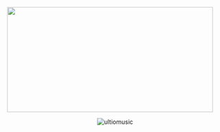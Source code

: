  <img src="https://media.giphy.com/media/bqSkJ4IwNcoZG/giphy.gif" width="480" height="246" />
<p align="center"> <img src="https://komarev.com/ghpvc/?username=ultiomusic&label=Profile%20views&color=0e75b6&style=flat" alt="ultiomusic" /> </p>
